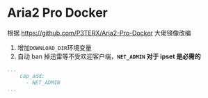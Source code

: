# Aria2 Pro Docker

根据 https://github.com/P3TERX/Aria2-Pro-Docker 大佬镜像改编

1. 增加`DOWNLOAD_DIR`环境变量
2. 自动 ban 掉迅雷等不受欢迎客户端，**`NET_ADMIN` 对于 ipset 是必需的**
```yaml
...
    cap_add:
      - NET_ADMIN
...
```
